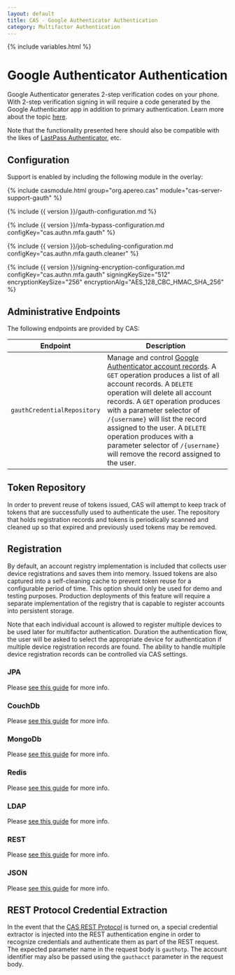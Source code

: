 ```yaml
---
layout: default
title: CAS - Google Authenticator Authentication
category: Multifactor Authentication
---
```


{% include variables.html %}

# Google Authenticator Authentication

Google Authenticator generates 2-step verification codes on your phone. With 2-step 
verification signing in will require a code generated by the 
Google Authenticator app in addition to primary authentication. Learn 
more about the topic [here](https://en.wikipedia.org/wiki/Google_Authenticator).

Note that the functionality presented here should also be compatible with 
the likes of [LastPass Authenticator](https://lastpass.com/auth), etc.

## Configuration

Support is enabled by including the following module in the overlay:

{% include casmodule.html group="org.apereo.cas" module="cas-server-support-gauth" %}

{% include {{ version }}/gauth-configuration.md %}

{% include {{ version }}/mfa-bypass-configuration.md configKey="cas.authn.mfa.gauth" %}

{% include {{ version }}/job-scheduling-configuration.md configKey="cas.authn.mfa.gauth.cleaner" %}

{% include {{ version }}/signing-encryption-configuration.md configKey="cas.authn.mfa.gauth" signingKeySize="512" encryptionKeySize="256" encryptionAlg="AES_128_CBC_HMAC_SHA_256" %}


## Administrative Endpoints

The following endpoints are provided by CAS:
 
| Endpoint                 | Description
|--------------------------|------------------------------------------------
| `gauthCredentialRepository`   | Manage and control [Google Authenticator account records](GoogleAuthenticator-Authentication.html). A `GET` operation produces a list of all account records. A `DELETE` operation will delete all account records. A `GET` operation produces with a parameter selector of `/{username}` will list the record assigned to the user. A `DELETE` operation produces with a parameter selector of `/{username}` will remove the record assigned to the user.

## Token Repository

In order to prevent reuse of tokens issued, CAS will attempt to keep track of 
tokens that are successfully used to authenticate the user.
The repository that holds registration records and tokens is periodically 
scanned and cleaned up so that expired and previously used tokens
may be removed.

## Registration

By default, an account registry implementation is included that collects user 
device registrations and saves them into memory.
Issued tokens are also captured into a self-cleaning cache to prevent token 
reuse for a configurable period of time.
This option should only be used for demo and testing purposes. Production 
deployments of this feature will require a separate
implementation of the registry that is capable to register accounts into persistent storage.

Note that each individual account is allowed to register multiple devices to be 
used later for multifactor authentication. Duration the
authentication flow, the user will be asked to select the appropriate device for 
authentication if multiple device registration records
are found. The ability to handle multiple device registration 
records can be controlled via CAS settings.

### JPA

Please [see this guide](GoogleAuthenticator-Authentication-Registration-JPA.html) for more info.

### CouchDb

Please [see this guide](GoogleAuthenticator-Authentication-Registration-CouchDb.html) for more info.

### MongoDb

Please [see this guide](GoogleAuthenticator-Authentication-Registration-MongoDb.html) for more info.

### Redis

Please [see this guide](GoogleAuthenticator-Authentication-Registration-Redis.html) for more info.

### LDAP

Please [see this guide](GoogleAuthenticator-Authentication-Registration-LDAP.html) for more info.

### REST

Please [see this guide](GoogleAuthenticator-Authentication-Registration-Rest.html) for more info.

### JSON

Please [see this guide](GoogleAuthenticator-Authentication-Registration-JSON.html) for more info.

## REST Protocol Credential Extraction 

In the event that the [CAS REST Protocol](../protocol/REST-Protocol.html) is turned on, a special credential extractor is injected into the REST authentication engine in order to recognize credentials and authenticate them as part of the REST request. 
The expected parameter name in the request body is `gauthotp`. The account identifier may also be passed using the `gauthacct` parameter in the request body.
